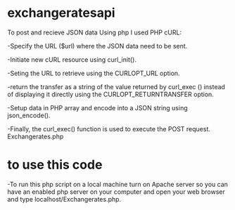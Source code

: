 # exchangeratesapi
To post and recieve JSON data Using php I used PHP cURL:

-Specify the URL ($url) where the JSON data need to be sent.

-Initiate new cURL resource using curl_init().

-Seting the URL to retrieve using the CURLOPT_URL option.

-return the transfer as a string of the value returned by curl_exec () instead of displaying it directly using the CURLOPT_RETURNTRANSFER option.

-Setup data in PHP array and encode into a JSON string using json_encode().

-Finally, the curl_exec() function is used to execute the POST request.
Exchangerates.php
# to use this code 
-To run this php script on a local machine turn on Apache server so you can have an enabled php server on your computer and open your web browser and type localhost/Exchangerates.php.
